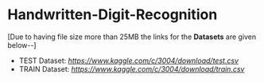 # Handwritten-Digit-Recognition
[Due to having file size more than 25MB the links for the **Datasets** are given below--] 
* TEST Dataset: *https://www.kaggle.com/c/3004/download/test.csv*
* TRAIN Dataset: *https://www.kaggle.com/c/3004/download/train.csv*
